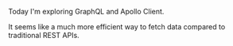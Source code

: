 Today I'm exploring GraphQL and Apollo Client.

It seems like a much more efficient way to fetch data compared to traditional REST APIs.